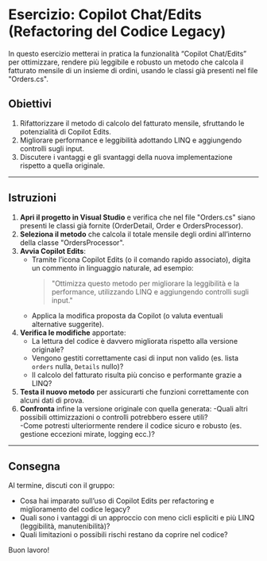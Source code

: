 # Esercizio: Copilot Chat/Edits (Refactoring del Codice Legacy)

In questo esercizio metterai in pratica la funzionalità “Copilot Chat/Edits” per ottimizzare, rendere più leggibile e robusto un metodo che calcola il fatturato mensile di un insieme di ordini, usando le classi già presenti nel file "Orders.cs".

## Obiettivi

1. Rifattorizzare il metodo di calcolo del fatturato mensile, sfruttando le potenzialità di Copilot Edits.  
2. Migliorare performance e leggibilità adottando LINQ e aggiungendo controlli sugli input.  
3. Discutere i vantaggi e gli svantaggi della nuova implementazione rispetto a quella originale.

---

## Istruzioni

1. **Apri il progetto in Visual Studio** e verifica che nel file "Orders.cs" siano presenti le classi già fornite (OrderDetail, Order e OrdersProcessor).  
2. **Seleziona il metodo** che calcola il totale mensile degli ordini all’interno della classe "OrdersProcessor".  
3. **Avvia Copilot Edits**:
   - Tramite l’icona Copilot Edits (o il comando rapido associato), digita un commento in linguaggio naturale, ad esempio:  
     > "Ottimizza questo metodo per migliorare la leggibilità e la performance, utilizzando LINQ e aggiungendo controlli sugli input."  
   - Applica la modifica proposta da Copilot (o valuta eventuali alternative suggerite).
4. **Verifica le modifiche** apportate:
   - La lettura del codice è davvero migliorata rispetto alla versione originale?  
   - Vengono gestiti correttamente casi di input non valido (es. lista `orders` nulla, `Details` nullo)?  
   - Il calcolo del fatturato risulta più conciso e performante grazie a LINQ?
5. **Testa il nuovo metodo** per assicurarti che funzioni correttamente con alcuni dati di prova.
6. **Confronta** infine la versione originale con quella generata:
   -Quali altri possibili ottimizzazioni o controlli potrebbero essere utili?  
   -Come potresti ulteriormente rendere il codice sicuro e robusto (es. gestione eccezioni mirate, logging ecc.)?  

---

## Consegna

Al termine, discuti con il gruppo:  
- Cosa hai imparato sull’uso di Copilot Edits per refactoring e miglioramento del codice legacy?  
- Quali sono i vantaggi di un approccio con meno cicli espliciti e più LINQ (leggibilità, manutenibilità)?  
- Quali limitazioni o possibili rischi restano da coprire nel codice?  

Buon lavoro!